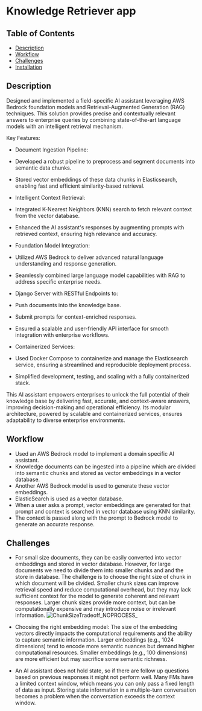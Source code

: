 # Knowledge Retriever app

## Table of Contents
- [Description](#Description)
- [Workflow](#Workflow)
- [Challenges](#Challenges)
- [Installation](#Installation)

## Description
Designed and implemented a field-specific AI assistant leveraging AWS Bedrock foundation models and Retrieval-Augmented Generation (RAG) techniques. 
This solution provides precise and contextually relevant answers to enterprise queries by combining state-of-the-art language models with an intelligent retrieval mechanism.

Key Features:
 - Document Ingestion Pipeline:
  - Developed a robust pipeline to preprocess and segment documents into semantic data chunks.
  - Stored vector embeddings of these data chunks in Elasticsearch, enabling fast and efficient similarity-based retrieval.
  
 - Intelligent Context Retrieval:
  - Integrated K-Nearest Neighbors (KNN) search to fetch relevant context from the vector database.
  - Enhanced the AI assistant's responses by augmenting prompts with retrieved context, ensuring high relevance and accuracy.

 - Foundation Model Integration:
  - Utilized AWS Bedrock to deliver advanced natural language understanding and response generation.
  - Seamlessly combined large language model capabilities with RAG to address specific enterprise needs.

 - Django Server with RESTful Endpoints to:
  - Push documents into the knowledge base.
  - Submit prompts for context-enriched responses.
  - Ensured a scalable and user-friendly API interface for smooth integration with enterprise workflows.

 - Containerized Services:
  - Used Docker Compose to containerize and manage the Elasticsearch service, ensuring a streamlined and reproducible deployment process.
  - Simplified development, testing, and scaling with a fully containerized stack.

This AI assistant empowers enterprises to unlock the full potential of their knowledge base by delivering fast, accurate, and context-aware answers, 
improving decision-making and operational efficiency. Its modular architecture, powered by scalable and containerized services, 
ensures adaptability to diverse enterprise environments.


## Workflow
- Used an AWS Bedrock model to implement a domain specific AI assistant.
- Knowledge documents can be ingested into a pipeline which are divided into semantic chunks and stored as vector embeddings in a vector database.
- Another AWS Bedrock model is used to generate these vector embeddings.
- ElasticSearch is used as a vector database.
- When a user asks a prompt, vector embeddings are generated for that prompt and context is searched in vector database using KNN similarity.
- The context is passed along with the prompt to Bedrock model to generate an accurate response.


## Challenges
- For small size documents, they can be easily converted into vector embeddings and stored in vector database. However, for large documents we need to
  divide them into smaller chunks and and the store in database. The challenge is to choose the right size of chunk in which document will be divided.
  Smaller chunk sizes can improve retrieval speed and reduce computational overhead, but they may lack sufficient context for the model to generate coherent
  and relevant responses. Larger chunk sizes provide more context, but can be computationally expensive and may introduce noise or irrelevant information.
  ![ChunkSizeTradeoff_NOPROCESS_](https://github.com/user-attachments/assets/95f74405-7e27-4646-a34c-28090945c709)

- Choosing the right embedding model: The size of the embedding vectors directly impacts the computational requirements and the ability to capture semantic
  information. Larger embeddings (e.g., 1024 dimensions) tend to encode more semantic nuances but demand higher computational resources. Smaller embeddings
  (e.g., 100 dimensions) are more efficient but may sacrifice some semantic richness.

- An AI assistant does not hold state, so if there are follow up questions based on previous responses it might not perform well. Many FMs have a limited context window,
  which means you can only pass a fixed length of data as input. Storing state information in a multiple-turn conversation becomes a problem when the conversation exceeds
  the context window.








